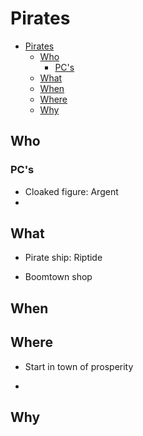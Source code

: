 # Pirates

- [Pirates](#pirates)
  - [Who](#who)
    - [PC's](#pcs)
  - [What](#what)
  - [When](#when)
  - [Where](#where)
  - [Why](#why)

## Who

### PC's

- Cloaked figure: Argent
-

## What

- Pirate ship: Riptide

* Boomtown shop

## When

## Where

- Start in town of prosperity

*

## Why
